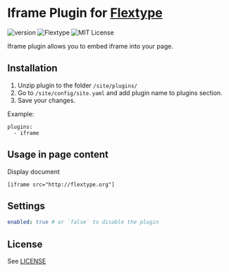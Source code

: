 # Iframe Plugin for [Flextype](http://flextype.org/)
![version](https://img.shields.io/badge/version-1.0.0-brightgreen.svg?style=flat-square)
![Flextype](https://img.shields.io/badge/Flextype-0.x-green.svg?style=flat-square)
![MIT License](https://img.shields.io/badge/license-MIT-blue.svg?style=flat-square)

Iframe plugin allows you to embed iframe into your page.

## Installation
1. Unzip plugin to the folder `/site/plugins/`
2. Go to `/site/config/site.yaml` and add plugin name to plugins section.
3. Save your changes.

Example:
```
plugins:
  - iframe
```

## Usage in page content

Display document
```
[iframe src="http://flextype.org"]
```

## Settings

```yaml
enabled: true # or `false` to disable the plugin
```

## License
See [LICENSE](https://github.com/flextype-plugins/iframe/blob/master/LICENSE)
